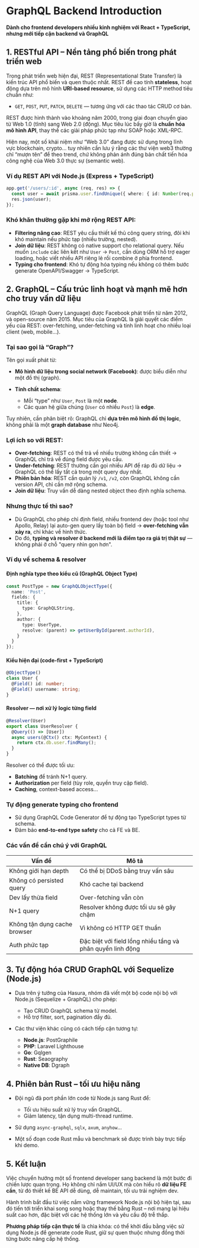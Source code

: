 # GraphQL Backend Introduction

**Dành cho frontend developers nhiều kinh nghiệm với React + TypeScript, nhưng mới tiếp cận backend và GraphQL**

## 1. RESTful API – Nền tảng phổ biến trong phát triển web

Trong phát triển web hiện đại, REST (Representational State Transfer) là kiến trúc API phổ biến và quen thuộc nhất. REST đề cao tính **stateless**, hoạt động dựa trên mô hình **URI-based resource**, sử dụng các HTTP method tiêu chuẩn như:

* `GET`, `POST`, `PUT`, `PATCH`, `DELETE` — tương ứng với các thao tác CRUD cơ bản.

REST được hình thành vào khoảng năm 2000, trong giai đoạn chuyển giao từ Web 1.0 (tĩnh) sang Web 2.0 (động). Mục tiêu lúc bấy giờ là **chuẩn hóa mô hình API**, thay thế các giải pháp phức tạp như SOAP hoặc XML-RPC.

Hiện nay, một số khái niệm như “Web 3.0” đang được sử dụng trong lĩnh vực blockchain, crypto... tuy nhiên cần lưu ý rằng các thư viện web3 thường chỉ “mượn tên” để theo trend, chứ không phản ánh đúng bản chất tiến hóa công nghệ của Web 3.0 thực sự (semantic web).

### Ví dụ REST API với Node.js (Express + TypeScript)

```ts
app.get('/users/:id', async (req, res) => {
  const user = await prisma.user.findUnique({ where: { id: Number(req.params.id) }});
  res.json(user);
});
```

### Khó khăn thường gặp khi mở rộng REST API:

* **Filtering nâng cao**: REST yêu cầu thiết kế thủ công query string, đôi khi khó maintain nếu phức tạp (nhiều trường, nested).
* **Join dữ liệu**: REST không có native support cho relational query. Nếu muốn `include` các liên kết như `User` → `Post`, cần dùng ORM hỗ trợ eager loading, hoặc viết nhiều API riêng lẻ rồi combine ở phía frontend.
* **Typing cho frontend**: Khó tự động hóa typing nếu không có thêm bước generate OpenAPI/Swagger → TypeScript.

## 2. GraphQL – Cấu trúc linh hoạt và mạnh mẽ hơn cho truy vấn dữ liệu

GraphQL (Graph Query Language) được Facebook phát triển từ năm 2012, và open-source năm 2015. Mục tiêu của GraphQL là giải quyết các điểm yếu của REST: over-fetching, under-fetching và tính linh hoạt cho nhiều loại client (web, mobile...).

### Tại sao gọi là “Graph”?

Tên gọi xuất phát từ:

* **Mô hình dữ liệu trong social network (Facebook)**: được biểu diễn như một đồ thị (graph).
* **Tính chất schema**:

  * Mỗi “type” như `User`, `Post` là một **node**.
  * Các quan hệ giữa chúng (`User` có nhiều `Post`) là **edge**.

Tuy nhiên, cần phân biệt rõ: GraphQL chỉ **dựa trên mô hình đồ thị logic**, không phải là một **graph database** như Neo4j.

### Lợi ích so với REST:

* **Over-fetching**: REST có thể trả về nhiều trường không cần thiết → GraphQL chỉ trả về đúng field được yêu cầu.
* **Under-fetching**: REST thường cần gọi nhiều API để ráp đủ dữ liệu → GraphQL có thể lấy tất cả trong một query duy nhất.
* **Phiên bản hóa**: REST cần quản lý `/v1`, `/v2`, còn GraphQL không cần version API, chỉ cần mở rộng schema.
* **Join dữ liệu**: Truy vấn dễ dàng nested object theo định nghĩa schema.

### Nhưng thực tế thì sao?

* Dù GraphQL cho phép chỉ định field, nhiều frontend dev (hoặc tool như Apollo, Relay) lại auto-gen query lấy toàn bộ field → **over-fetching vẫn xảy ra**, chỉ khác về hình thức.
* Do đó, **typing và resolver ở backend mới là điểm tạo ra giá trị thật sự** — không phải ở chỗ "query nhìn gọn hơn".

### Ví dụ về schema & resolver

#### Định nghĩa type theo kiểu cũ (GraphQL Object Type)

```ts
const PostType = new GraphQLObjectType({
  name: 'Post',
  fields: {
    title: {
      type: GraphQLString,
    },
    author: {
      type: UserType,
      resolve: (parent) => getUserById(parent.authorId),
    }
  }
});
```

#### Kiểu hiện đại (code-first + TypeScript)

```ts
@ObjectType()
class User {
  @Field() id: number;
  @Field() username: string;
}
```

#### Resolver — nơi xử lý logic từng field

```ts
@Resolver(User)
export class UserResolver {
  @Query(() => [User])
  async users(@Ctx() ctx: MyContext) {
    return ctx.db.user.findMany();
  }
}
```

Resolver có thể được tối ưu:

* **Batching** để tránh N+1 query.
* **Authorization** per field (tùy role, quyền truy cập field).
* **Caching**, context-based access...

### Tự động generate typing cho frontend

* Sử dụng GraphQL Code Generator để tự động tạo TypeScript types từ schema.
* Đảm bảo **end-to-end type safety** cho cả FE và BE.

### Các vấn đề cần chú ý với GraphQL

| Vấn đề                       | Mô tả                                                      |
| ---------------------------- | ---------------------------------------------------------- |
| Không giới hạn depth         | Có thể bị DDoS bằng truy vấn sâu                           |
| Không có persisted query     | Khó cache tại backend                                      |
| Dev lấy thừa field           | Over-fetching vẫn còn                                      |
| N+1 query                    | Resolver không được tối ưu sẽ gây chậm                     |
| Không tận dụng cache browser | Vì không có HTTP GET thuần                                 |
| Auth phức tạp                | Đặc biệt với field lồng nhiều tầng và phân quyền linh động |

## 3. Tự động hóa CRUD GraphQL với Sequelize (Node.js)

* Dựa trên ý tưởng của Hasura, nhóm đã viết một bộ code nội bộ với Node.js (Sequelize + GraphQL) cho phép:

  * Tạo CRUD GraphQL schema từ model.
  * Hỗ trợ filter, sort, pagination đầy đủ.
* Các thư viện khác cũng có cách tiếp cận tương tự:

  * **Node.js**: PostGraphile
  * **PHP**: Laravel Lighthouse
  * **Go**: Gqlgen
  * **Rust**: Seaography
  * **Native DB**: Dgraph

## 4. Phiên bản Rust – tối ưu hiệu năng

* Đội ngũ đã port phần lớn code từ Node.js sang Rust để:

  * Tối ưu hiệu suất xử lý truy vấn GraphQL.
  * Giảm latency, tận dụng multi-thread runtime.
* Sử dụng `async-graphql`, `sqlx`, `axum`, `anyhow`…
* Một số đoạn code Rust mẫu và benchmark sẽ được trình bày trực tiếp khi demo.

## 5. Kết luận

Việc chuyển hướng một số frontend developer sang backend là một bước đi chiến lược quan trọng. Họ không chỉ nắm UI/UX mà còn hiểu rõ **dữ liệu FE cần**, từ đó thiết kế BE API dễ dùng, dễ maintain, tối ưu trải nghiệm dev.

Hành trình bắt đầu từ việc nắm vững framework Node.js nội bộ hiện tại, sau đó tiến tới triển khai song song hoặc thay thế bằng Rust – nơi mang lại hiệu suất cao hơn, đặc biệt với các hệ thống lớn và yêu cầu độ trễ thấp.

**Phương pháp tiếp cận thực tế** là chìa khóa: có thể khởi đầu bằng việc sử dụng Node.js để generate code Rust, giữ sự quen thuộc nhưng đồng thời từng bước nâng cấp hệ thống.
